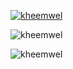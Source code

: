 <p align="left"> <a href="https://github.com/ryo-ma/github-profile-trophy"><img src="https://github-profile-trophy.vercel.app/?username=kheemwel&theme=darkhub" alt="kheemwel" /></a> </p>

<p><img align="center" src="https://github-readme-stats-sigma-five.vercel.app/api?username=kheemwel&show_icons=true&locale=en&theme=transparent&bg_color=00000000&text_color=35656d&count_private=true&include_all_commits=true" alt="kheemwel" /></p>

<p><img align="center" src="https://github-readme-streak-stats.herokuapp.com/?user=kheemwel&theme=transparent" alt="kheemwel" /></p>
